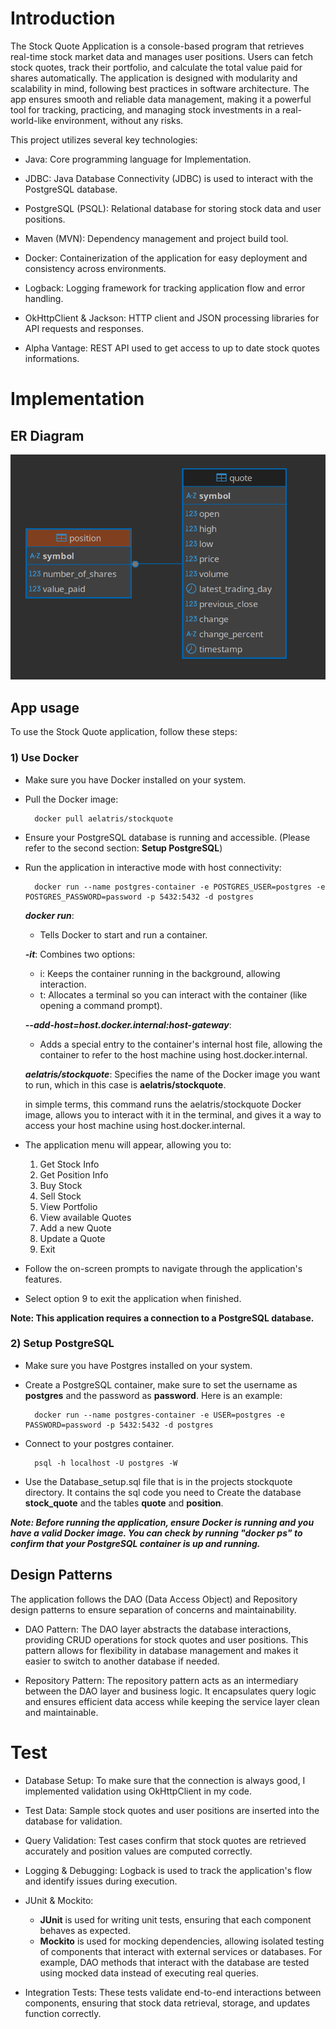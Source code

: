 # Introduction

The Stock Quote Application is a console-based program that retrieves real-time stock market data and 
manages user positions. Users can fetch stock quotes, track their portfolio, and calculate the total value 
paid for shares automatically. The application is designed with modularity and scalability in mind, 
following best practices in software architecture. The app ensures smooth and reliable data management, 
making it a powerful tool for tracking, practicing, and managing stock investments in a real-world-like 
environment, without any risks. 

This project utilizes several key technologies:

- Java: Core programming language for Implementation.

- JDBC: Java Database Connectivity (JDBC) is used to interact with the PostgreSQL database.

- PostgreSQL (PSQL): Relational database for storing stock data and user positions.

- Maven (MVN): Dependency management and project build tool.

- Docker: Containerization of the application for easy deployment and consistency across environments.

- Logback: Logging framework for tracking application flow and error handling.

- OkHttpClient & Jackson: HTTP client and JSON processing libraries for API requests and responses.

- Alpha Vantage: REST API used to get access to up to date stock quotes informations.

# Implementation
## ER Diagram
![alt text](image.png)
## App usage

To use the Stock Quote application, follow these steps:


### 1) Use Docker

- Make sure you have Docker installed on your system.

- Pull the Docker image: 

        docker pull aelatris/stockquote

- Ensure your PostgreSQL database is running and accessible. (Please refer to the second section: **Setup PostgreSQL**)


- Run the application in interactive mode with host connectivity: 

        docker run --name postgres-container -e POSTGRES_USER=postgres -e POSTGRES_PASSWORD=password -p 5432:5432 -d postgres
    
    ***docker run***: 
    - Tells Docker to start and run a container.

    ***-it***: Combines two options:

    - i: Keeps the container running in the background, allowing interaction.
    - t: Allocates a terminal so you can interact with the container (like opening a command prompt).

    ***--add-host=host.docker.internal:host-gateway***: 
    - Adds a special entry to the container's internal host file, allowing the container to refer to the host machine using host.docker.internal.
    
    ***aelatris/stockquote***: Specifies the name of the Docker image you want to run, which in this case is **aelatris/stockquote**.

    in simple terms, this command runs the aelatris/stockquote Docker image, allows you to interact with it in the terminal, and gives it a way to access your host machine using host.docker.internal.

- The application menu will appear, allowing you to:
    1. Get Stock Info
    2. Get Position Info
    3. Buy Stock
    4. Sell Stock
    5. View Portfolio
    6. View available Quotes
    7. Add a new Quote
    8. Update a Quote
    9. Exit
    
- Follow the on-screen prompts to navigate through the application's features.

- Select option 9 to exit the application when finished.

**Note: This application requires a connection to a PostgreSQL database.**




### 2) Setup PostgreSQL

- Make sure you have Postgres installed on your system.

- Create a PostgreSQL container, make sure to set the username as **postgres** and the password as 
**password**.
    Here is an example:

        docker run --name postgres-container -e USER=postgres -e PASSWORD=password -p 5432:5432 -d postgres


- Connect to your postgres container.

        psql -h localhost -U postgres -W


- Use the Database_setup.sql file that is in the projects stockquote directory. It contains the sql code
  you need to Create the database **stock_quote** and the tables **quote** and **position**.


***Note: Before running the application, ensure Docker is running and you have a valid Docker image. 
You can check by running "docker ps" to confirm that your PostgreSQL container is up and running.***

## Design Patterns
The application follows the DAO (Data Access Object) and Repository design patterns to ensure separation of 
concerns and maintainability.

- DAO Pattern: The DAO layer abstracts the database interactions, providing CRUD operations for stock 
quotes and user positions. This pattern allows for flexibility in database management and makes it 
easier to switch to another database if needed.

- Repository Pattern: The repository pattern acts as an intermediary between the DAO layer and business 
logic. It encapsulates query logic and ensures efficient data access while keeping the service layer 
clean and maintainable.
# Test

- Database Setup: To make sure that the connection is always good, I implemented validation using OkHttpClient in my code.

- Test Data: Sample stock quotes and user positions are inserted into the database for validation.

- Query Validation: Test cases confirm that stock quotes are retrieved accurately and position values are computed correctly.

- Logging & Debugging: Logback is used to track the application's flow and identify issues during execution.

- JUnit & Mockito: 
  - **JUnit** is used for writing unit tests, ensuring that each component behaves as expected.  
  - **Mockito** is used for mocking dependencies, allowing isolated testing of components that interact with external services or databases. For example, DAO methods that interact with the database are tested using mocked data instead of executing real queries.  

- Integration Tests: These tests validate end-to-end interactions between components, ensuring that stock data retrieval, storage, and updates function correctly.  